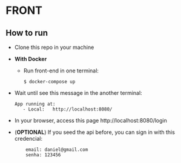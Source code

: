 # FRONT

## How to run

* Clone this repo in your machine

* **With Docker**

  * Run front-end in one terminal:

        $ docker-compose up

* Wait until see this message in the another terminal:

      App running at:
         - Local:   http://localhost:8080/

* In your browser, access this page http://localhost:8080/login

* (**OPTIONAL**) If you seed the api before, you can sign in with this credencial:

          email: daniel@gmail.com
          senha: 123456
